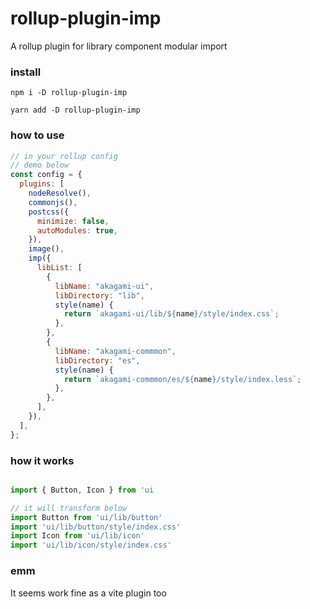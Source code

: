 # rollup-plugin-imp

A rollup plugin for library component modular import

### install

```
npm i -D rollup-plugin-imp

yarn add -D rollup-plugin-imp
```

### how to use

```js
// in your rollup config
// demo below
const config = {
  plugins: [
    nodeResolve(),
    commonjs(),
    postcss({
      minimize: false,
      autoModules: true,
    }),
    image(),
    imp({
      libList: [
        {
          libName: "akagami-ui",
          libDirectory: "lib",
          style(name) {
            return `akagami-ui/lib/${name}/style/index.css`;
          },
        },
        {
          libName: "akagami-commmon",
          libDirectory: "es",
          style(name) {
            return `akagami-commmon/es/${name}/style/index.less`;
          },
        },
      ],
    }),
  ],
};
```

### how it works

```js

import { Button, Icon } from 'ui

// it will transform below
import Button from 'ui/lib/button'
import 'ui/lib/button/style/index.css'
import Icon from 'ui/lib/icon'
import 'ui/lib/icon/style/index.css'
```

### emm

It seems work fine as a vite plugin too
